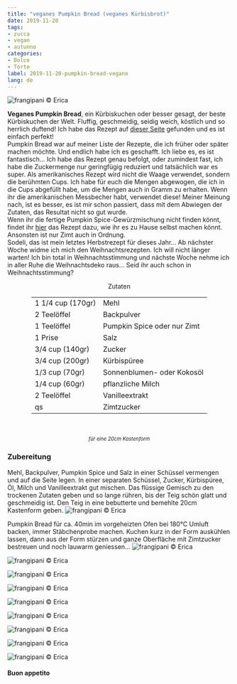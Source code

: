 ```yaml
---
title: "veganes Pumpkin Bread (veganes Kürbisbrot)"
date: 2019-11-20
tags:
- zucca
- vegan
- autunno
categories:
- Dolce
- Torte
label: 2019-11-20-pumpkin-bread-vegano
lang: de 
---
```

![](../2019-11-20-pumpkin-bread-vegano/header.jpeg "frangipani © Erica")

**Veganes Pumpkin Bread**, ein Kürbiskuchen oder besser gesagt, der beste Kürbiskuchen der Welt. Fluffig, geschmeidig, seidig weich, köstlich und so herrlich duftend! Ich habe das Rezept auf <a href="https://completerecipes.com/cinnamon-sugar-pumpkin-bread.html" target="_blank">dieser Seite</a> gefunden und es ist einfach perfekt!
<br />
Pumpkin Bread war auf meiner Liste der Rezepte, die ich früher oder später machen möchte. Und endlich habe ich es geschafft. Ich liebe es, es ist fantastisch... Ich habe das Rezept genau befolgt, oder zumindest fast, ich habe die Zuckermenge nur geringfügig reduziert und tatsächlich war es super. Als amerikanisches Rezept wird nicht die Waage verwendet, sondern die berühmten Cups. Ich habe für euch die Mengen abgewogen, die ich in die Cups abgefüllt habe, um die Mengen auch in Gramm zu erhalten. Wenn ihr die amerikanischen Messbecher habt, verwendet diese! Meiner Meinung nach, ist es besser, es ist mir schon passiert, dass mit dem Abwiegen der Zutaten, das Resultat nicht so gut wurde.
<br />
Wenn ihr die fertige Pumpkin Spice-Gewürzmischung nicht finden könnt, findet ihr <a href="https://frangipani.raiano.ch/2016-10-12-pumpkin-spice-latte-de/" target="_blank">hier</a> das Rezept dazu, wie ihr es zu Hause selbst machen könnt. Ansonsten ist nur Zimt auch in Ordnung.
<br />
Sodeli, das ist mein letztes Herbstrezept für dieses Jahr... Ab nächster Woche widme ich mich den Weihnachtsrezepten. Ich will nicht länger warten! Ich bin total in Weihnachtsstimmung und nächste Woche nehme ich in aller Ruhe die Weihnachtsdeko raus... Seid ihr auch schon in Weihnachtsstimmung?

<div id="wrapper" style="text-align: center">
  <div id="yourdiv" style="display: inline-block;">
    <div class="ingredients" itemscope itemtype="http://schema.org/Recipe">
      <span itemprop="name" style="display:none;">veganes Pumpkin Bread (veganes Kürbisbrot)</span>
      <span itemprop="recipeCategory" style="display:none;">Süsses</span>
      <img itemprop="image" style="display:none;" class="ignore-gallery-item" src="../2019-11-20-pumpkin-bread-vegano/header.jpeg"/>
      <span itemprop="author" style="display:none;">Erica Raiano</span>
      <span itemprop="description" style="display:none;">Veganes Pumpkin Bread, ein Kürbiskuchen oder besser gesagt, der beste Kürbiskuchen der Welt. Fluffig, geschmeidig, seidig weich, köstlich und so herrlich duftend!</span>
      <div class="ingredients-title">Zutaten</div>
      <table>
        <tbody>
          <tr itemprop="recipeIngredient">
            <td>1 1/4 cup (170gr)</td>
            <td>Mehl</td>
          </tr>
          <tr itemprop="recipeIngredient">
            <td>2 Teelöffel</td>
            <td>Backpulver</td>
          </tr>
          <tr itemprop="recipeIngredient">
            <td>1 Teelöffel</td>
            <td>Pumpkin Spice oder nur Zimt</td>
          </tr>
          <tr itemprop="recipeIngredient">
            <td>1 Prise</td>
            <td>Salz</td>
          </tr>
          <tr itemprop="recipeIngredient">
            <td>3/4 cup (140gr)</td>
            <td>Zucker</td>
          </tr>
          <tr itemprop="recipeIngredient">
            <td>3/4 cup (200gr)</td>
            <td>Kürbispüree</td>
          </tr>
          <tr itemprop="recipeIngredient">
            <td>1/3 cup (70gr)</td>
            <td>Sonnenblumen- oder Kokosöl</td>  
          </tr>
          <tr itemprop="recipeIngredient">
            <td>1/4 cup (60gr)</td>
            <td>pflanzliche Milch</td> 
          </tr>
          <tr itemprop="recipeIngredient">
            <td>2 Teelöffel</td>
            <td>Vanilleextrakt</td> 
          </tr>
          <tr itemprop="recipeIngredient">
            <td>qs</td>
            <td>Zimtzucker</td>        
          </tr>
        </tbody>
      </table>
      <br></br>
      <i class="pull-right" style="font-size: 80%;">für eine 20cm Kastenform</i>
    </div>
  </div>
</div>


<h3>
  <font color="grey">
    <i class="fa-solid fa-gears"></i>
  </font> Zubereitung
</h3>

Mehl, Backpulver, Pumpkin Spice und Salz in einer Schüssel vermengen und auf die Seite legen. In einer separaten Schüssel, Zucker, Kürbispüree, Öl, Milch und Vanilleextrakt gut mischen. Das flüssige Gemisch zu den trockenen Zutaten geben und so lange rühren, bis der Teig schön glatt und geschmeidig ist. Den Teig in eine bebutterte und bemehlte 20cm Kastenform geben.
![](../2019-11-20-pumpkin-bread-vegano/teglia.jpeg "frangipani © Erica")

Pumpkin Bread für ca. 40min im vorgeheizten Ofen bei 180°C Umluft backen, immer Stäbchenprobe machen. Kuchen kurz in der Form auskühlen lassen, dann aus der Form stürzen und ganze Oberfläche mit Zimtzucker bestreuen und noch lauwarm geniessen...
![](../2019-11-20-pumpkin-bread-vegano/risultato1.jpeg "frangipani © Erica")

![](../2019-11-20-pumpkin-bread-vegano/risultato2.jpeg "frangipani © Erica")

![](../2019-11-20-pumpkin-bread-vegano/risultato3.jpeg "frangipani © Erica")

![](../2019-11-20-pumpkin-bread-vegano/risultato4.jpeg "frangipani © Erica")

![](../2019-11-20-pumpkin-bread-vegano/risultato5.jpeg "frangipani © Erica")

![](../2019-11-20-pumpkin-bread-vegano/risultato6.jpeg "frangipani © Erica")

![](../2019-11-20-pumpkin-bread-vegano/risultato7.jpeg "frangipani © Erica")

![](../2019-11-20-pumpkin-bread-vegano/risultato8.jpeg "frangipani © Erica")

![](../2019-11-20-pumpkin-bread-vegano/risultato9.jpeg "frangipani © Erica")

<h4>Buon appetito
  <font color="red">
    <i class="fa-regular fa-face-smile"></i>
  </font>
</h4>
